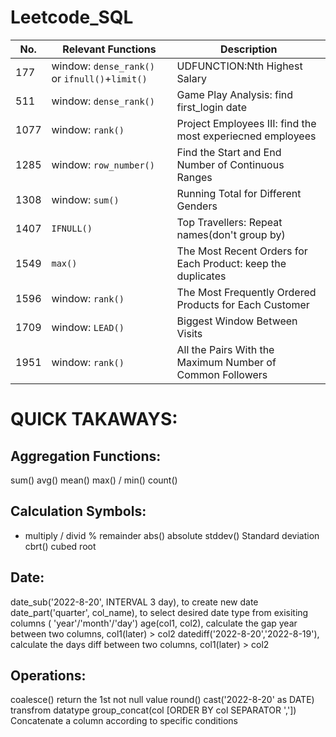 # Leetcode_SQL

| No.           | Relevant Functions |Description|
| ------------- | -----------------| -------------|
| 177 | window: `dense_rank()` or `ifnull()`+`limit()` |UDFUNCTION:Nth Highest Salary|
| 511 | window: `dense_rank()`  |Game Play Analysis: find first_login date|
| 1077 | window: `rank()`  |Project Employees III: find the most experiecned employees|
| 1285 | window: `row_number()`  |Find the Start and End Number of Continuous Ranges|
| 1308 | window: `sum()`  |Running Total for Different Genders|
| 1407 | `IFNULL()`  |Top Travellers: Repeat names(don't group by)|
| 1549 |  `max()`  |The Most Recent Orders for Each Product: keep the duplicates|
| 1596 | window: `rank()`  |The Most Frequently Ordered Products for Each Customer|
| 1709 | window: `LEAD()`  |Biggest Window Between Visits|
| 1951 | window: `rank()`  |All the Pairs With the Maximum Number of Common Followers|

# QUICK TAKAWAYS:
## Aggregation Functions:
sum()
avg()
mean()
max() / min()
count()

## Calculation Symbols:
* multiply
/ divid
% remainder
abs() absolute
stddev() Standard deviation
cbrt() cubed root

## Date:
date_sub('2022-8-20', INTERVAL 3 day), to create new date
date_part('quarter', col_name), to select desired date type from exisiting columns ( 'year'/'month'/'day')
age(col1, col2), calculate the gap year between two columns, col1(later) > col2
datediff('2022-8-20','2022-8-19'), calculate the days diff between two columns, col1(later) > col2

## Operations:
coalesce() return the 1st not null value
round()
cast('2022-8-20' as DATE)  transfrom datatype
group_concat(col [ORDER BY col SEPARATOR ',']) Concatenate a column according to specific conditions
